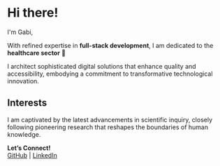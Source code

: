 # Hi there!

I'm Gabi,

With refined expertise in **full-stack development**, I am dedicated to the **healthcare sector** 🏥 

I architect sophisticated digital solutions that enhance quality and accessibility, embodying a commitment to transformative technological innovation.

## Interests  

I am captivated by the latest advancements in scientific inquiry, closely following pioneering research that reshapes the boundaries of human knowledge.

**Let’s Connect!**  
[GitHub](https://github.com/yourusername) | [LinkedIn](https://linkedin.com/in/yourusername)

